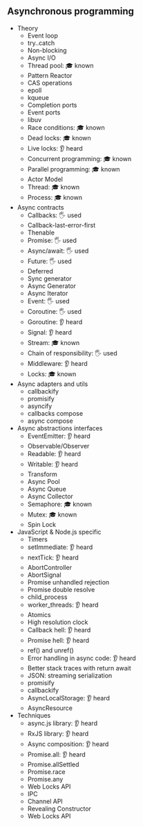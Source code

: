 ## Asynchronous programming

- Theory
  - Event loop
  - try..catch
  - Non-blocking
  - Async I/O
  - Thread pool: 🎓 known
  - Pattern Reactor
  - CAS operations
  - epoll
  - kqueue
  - Completion ports
  - Event ports
  - libuv
  - Race conditions: 🎓 known
  - Dead locks: 🎓 known
  - Live locks: 👂 heard
  - Concurrent programming: 🎓 known
  - Parallel programming: 🎓 known
  - Actor Model
  - Thread: 🎓 known
  - Process: 🎓 known
- Async contracts
  - Callbacks: 🖐 used
  - Callback-last-error-first
  - Thenable
  - Promise: 🖐 used
  - Async/await: 🖐 used
  - Future: 🖐 used
  - Deferred
  - Sync generator
  - Async Generator
  - Async Iterator
  - Event: 🖐 used
  - Coroutine: 🖐 used
  - Goroutine: 👂 heard
  - Signal: 👂 heard
  - Stream: 🎓 known
  - Chain of responsibility: 🖐 used
  - Middleware: 👂 heard
  - Locks: 🎓 known
- Async adapters and utils
  - callbackify
  - promisify
  - asyncify
  - callbacks compose
  - async compose
- Async abstractions interfaces
  - EventEmitter: 👂 heard
  - Observable/Observer
  - Readable: 👂 heard
  - Writable: 👂 heard
  - Transform
  - Async Pool 
  - Async Queue
  - Async Collector
  - Semaphore: 🎓 known
  - Mutex: 🎓 known
  - Spin Lock
- JavaScript & Node.js specific
  - Timers
  - setImmediate: 👂 heard
  - nextTick: 👂 heard
  - AbortController
  - AbortSignal
  - Promise unhandled rejection
  - Promise double resolve
  - child_process
  - worker_threads: 👂 heard
  - Atomics
  - High resolution clock
  - Callback hell: 👂 heard
  - Promise hell: 👂 heard
  - ref() and unref()
  - Error handling in async code: 👂 heard
  - Better stack traces with return await
  - JSON: streaming serialization
  - promisify
  - callbackify
  - AsyncLocalStorage: 👂 heard 
  - AsyncResource
- Techniques
  - async.js library: 👂 heard
  - RxJS library: 👂 heard
  - Async composition: 👂 heard 
  - Promise.all: 👂 heard
  - Promise.allSettled
  - Promise.race
  - Promise.any 
  - Web Locks API 
  - IPC
  - Channel API 
  - Revealing Constructor 
  - Web Locks API
